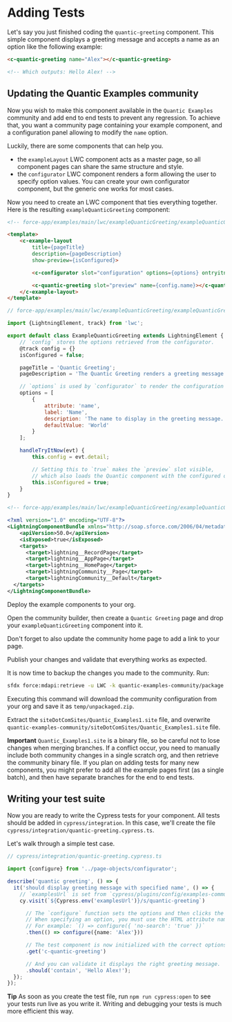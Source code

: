 # Adding Tests

Let's say you just finished coding the `quantic-greeting` component. This simple component displays a greeting message and accepts a name as an option like the following example:

```html
<c-quantic-greeting name="Alex"></c-quantic-greeting>

<!-- Which outputs: Hello Alex! -->
```

## Updating the Quantic Examples community

Now you wish to make this component available in the `Quantic Examples` community and add end to end tests to prevent any regression. To achieve that, you want a community page containing your example component, and a configuration panel allowing to modify the `name` option.

Luckily, there are some components that can help you.

- the `exampleLayout` LWC component acts as a master page, so all component pages can share the same structure and style.
- the `configurator` LWC component renders a form allowing the user to specify option values. You can create your own configurator component, but the generic one works for most cases.

Now you need to create an LWC component that ties everything together. Here is the resulting `exampleQuanticGreeting` component:

```html
<!-- force-app/examples/main/lwc/exampleQuanticGreeting/exampleQuanticGreeting.html -->

<template>
    <c-example-layout
        title={pageTitle}
        description={pageDescription}
        show-preview={isConfigured}>

        <c-configurator slot="configuration" options={options} ontryitnow={handleTryItNow}></c-configurator>

        <c-quantic-greeting slot="preview" name={config.name}></c-quantic-greeting>
    </c-example-layout>
</template>
```

```javascript
// force-app/examples/main/lwc/exampleQuanticGreeting/exampleQuanticGreeting.js

import {LightningElement, track} from 'lwc';

export default class ExampleQuanticGreeting extends LightningElement {
    // `config` stores the options retrieved from the configurator. 
    @track config = {}
    isConfigured = false;

    pageTitle = 'Quantic Greeting';
    pageDescription = 'The Quantic Greeting renders a greeting message given a name.';

    // `options` is used by `configurator` to render the configuration form.
    options = [
        {
            attribute: 'name',
            label: 'Name',
            description: 'The name to display in the greeting message.',
            defaultValue: 'World'
        }
    ];

    handleTryItNow(evt) {
        this.config = evt.detail;

        // Setting this to `true` makes the `preview` slot visible,
        // which also loads the Quantic component with the configured options.
        this.isConfigured = true;
    }
}
```

```xml
<!-- force-app/examples/main/lwc/exampleQuanticGreeting/exampleQuanticGreeting.js-meta.xml -->

<?xml version="1.0" encoding="UTF-8"?>
<LightningComponentBundle xmlns="http://soap.sforce.com/2006/04/metadata">
    <apiVersion>50.0</apiVersion>
    <isExposed>true</isExposed>
    <targets>
      <target>lightning__RecordPage</target>
      <target>lightning__AppPage</target>
      <target>lightning__HomePage</target>
      <target>lightningCommunity__Page</target>
      <target>lightningCommunity__Default</target>
  </targets>
</LightningComponentBundle>
```

Deploy the example components to your org.

Open the community builder, then create a `Quantic Greeting` page and drop your `exampleQuanticGreeting` component into it.

Don't forget to also update the community home page to add a link to your page.

Publish your changes and validate that everything works as expected.

It is now time to backup the changes you made to the community. Run:

```bash
sfdx force:mdapi:retrieve -u LWC -k quantic-examples-community/package.xml -r temp -w 10
```

Executing this command will download the community configuration from your org and save it as `temp/unpackaged.zip`.

Extract the `siteDotComSites/Quantic_Examples1.site` file, and overwrite `quantic-examples-community/siteDotComSites/Quantic_Examples1.site` file.

**Important** `Quantic_Examples1.site` is a binary file, so be careful not to lose changes when merging branches. If a conflict occur, you need to manually include both community changes in a single scratch org, and then retrieve the community binary file. If you plan on adding tests for many new components, you might prefer to add all the example pages first (as a single batch), and then have separate branches for the end to end tests.

## Writing your test suite

Now you are ready to write the Cypress tests for your component. All tests should be added in `cypress/integration`. In this case, we'll create the file `cypress/integration/quantic-greeting.cypress.ts`.

Let's walk through a simple test case.

```typescript
// cypress/integration/quantic-greeting.cypress.ts

import {configure} from '../page-objects/configurator';

describe('quantic greeting', () => {
  it('should display greeting message with specified name', () => {
    // `examplesUrl` is set from `cypress/plugins/config/examples-community.json`
    cy.visit(`${Cypress.env('examplesUrl')}/s/quantic-greeting`)

      // The `configure` function sets the options and then clicks the `Try it now` button.
      // When specifying an option, you must use the HTML attribute name (e.g., `no-search`).
      // For example: `() => configure({ 'no-search': 'true' })`
      .then(() => configure({name: 'Alex'}))

      // The test component is now initialized with the correct options.
      .get('c-quantic-greeting')

      // And you can validate it displays the right greeting message.
      .should('contain', 'Hello Alex!');
  });
});
```

**Tip** As soon as you create the test file, run `npm run cypress:open` to see your tests run live as you write it. Writing and debugging your tests is much more efficient this way.
